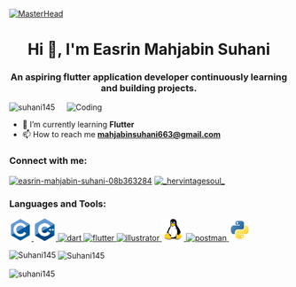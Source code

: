 [![MasterHead](https://media.licdn.com/dms/image/C4E12AQHbxJS3jlvNYQ/article-inline_image-shrink_1000_1488/0/1576216728456?e=1721260800&v=beta&t=3BPIKOgh6TuqRvcDqPB0rixZkxoEEhEZIxcLQwp6f6M)](https://Nightwatch145.io)
<h1 align="center">Hi 👋, I'm Easrin Mahjabin Suhani</h1>
<h3 align="center">An aspiring flutter application developer continuously learning and building projects.</h3>
<img align="right" alt="Coding" width="400" src="https://cdn.dribbble.com/users/926537/screenshots/8768655/media/0eb8fcc9f2b8a55c589cfabd6cc89d94.gif">
<p align="left"> <img src="https://komarev.com/ghpvc/?username=suhani145&label=Profile%20views&color=0e75b6&style=flat" alt="suhani145" /> </p>

- 🌱 I’m currently learning **Flutter**
- 📫 How to reach me **mahjabinsuhani663@gmail.com**

<h3 align="left">Connect with me:</h3>
<p align="left">
<a href="https://linkedin.com/in/easrin-mahjabin-suhani-08b363284" target="blank"><img align="center" src="https://raw.githubusercontent.com/rahuldkjain/github-profile-readme-generator/master/src/images/icons/Social/linked-in-alt.svg" alt="easrin-mahjabin-suhani-08b363284" height="30" width="40" /></a>
<a href="https://instagram.com/_hervintagesoul_" target="blank"><img align="center" src="https://raw.githubusercontent.com/rahuldkjain/github-profile-readme-generator/master/src/images/icons/Social/instagram.svg" alt="_hervintagesoul_" height="30" width="40" /></a>
</p>

<h3 align="left">Languages and Tools:</h3>
<p align="left"> <a href="https://www.cprogramming.com/" target="_blank" rel="noreferrer"> <img src="https://raw.githubusercontent.com/devicons/devicon/master/icons/c/c-original.svg" alt="c" width="40" height="40"/> </a> <a href="https://www.w3schools.com/cpp/" target="_blank" rel="noreferrer"> <img src="https://raw.githubusercontent.com/devicons/devicon/master/icons/cplusplus/cplusplus-original.svg" alt="cplusplus" width="40" height="40"/> </a> <a href="https://dart.dev" target="_blank" rel="noreferrer"> <img src="https://www.vectorlogo.zone/logos/dartlang/dartlang-icon.svg" alt="dart" width="40" height="40"/> </a> <a href="https://flutter.dev" target="_blank" rel="noreferrer"> <img src="https://www.vectorlogo.zone/logos/flutterio/flutterio-icon.svg" alt="flutter" width="40" height="40"/> </a> <a href="https://www.adobe.com/in/products/illustrator.html" target="_blank" rel="noreferrer"> <img src="https://www.vectorlogo.zone/logos/adobe_illustrator/adobe_illustrator-icon.svg" alt="illustrator" width="40" height="40"/> </a> <a href="https://www.linux.org/" target="_blank" rel="noreferrer"> <img src="https://raw.githubusercontent.com/devicons/devicon/master/icons/linux/linux-original.svg" alt="linux" width="40" height="40"/> </a> <a href="https://postman.com" target="_blank" rel="noreferrer"> <img src="https://www.vectorlogo.zone/logos/getpostman/getpostman-icon.svg" alt="postman" width="40" height="40"/> </a> <a href="https://www.python.org" target="_blank" rel="noreferrer"> <img src="https://raw.githubusercontent.com/devicons/devicon/master/icons/python/python-original.svg" alt="python" width="40" height="40"/> </a> </p>

<p><img align="left" src="https://github-readme-stats.vercel.app/api/top-langs?username=Suhani145&show_icons=true&locale=en&layout=compact" alt="Suhani145" /></p>

<p>&nbsp;<img align="center" src="https://github-readme-stats.vercel.app/api?username=Suhani145&show_icons=true&locale=en" alt="Suhani145" /></p>

<p><img align="center" src="https://github-readme-streak-stats.herokuapp.com/?user=suhani145&" alt="suhani145" /></p>
